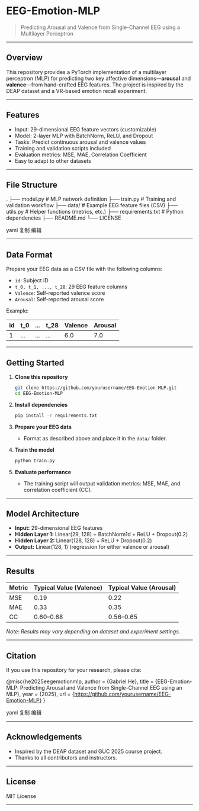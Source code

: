 # EEG-Emotion-MLP

> Predicting Arousal and Valence from Single-Channel EEG using a Multilayer Perceptron

---

## Overview

This repository provides a PyTorch implementation of a multilayer perceptron (MLP) for predicting two key affective dimensions—**arousal** and **valence**—from hand-crafted EEG features. The project is inspired by the DEAP dataset and a VR-based emotion recall experiment.

---

## Features

- Input: 29-dimensional EEG feature vectors (customizable)
- Model: 2-layer MLP with BatchNorm, ReLU, and Dropout
- Tasks: Predict continuous arousal and valence values
- Training and validation scripts included
- Evaluation metrics: MSE, MAE, Correlation Coefficient
- Easy to adapt to other datasets

---

## File Structure

.
├── model.py # MLP network definition
├── train.py # Training and validation workflow
├── data/ # Example EEG feature files (CSV)
├── utils.py # Helper functions (metrics, etc.)
├── requirements.txt # Python dependencies
├── README.md
└── LICENSE

yaml
复制
编辑

---

## Data Format

Prepare your EEG data as a CSV file with the following columns:
- `id`: Subject ID
- `t_0, t_1, ..., t_28`: 29 EEG feature columns
- `Valence`: Self-reported valence score
- `Arousal`: Self-reported arousal score

Example:

| id | t_0 | ... | t_28 | Valence | Arousal |
|----|-----|-----|------|---------|---------|
|  1 | ... | ... | ...  |  6.0    |  7.0    |

---

## Getting Started

1. **Clone this repository**
    ```bash
    git clone https://github.com/yourusername/EEG-Emotion-MLP.git
    cd EEG-Emotion-MLP
    ```

2. **Install dependencies**
    ```bash
    pip install -r requirements.txt
    ```

3. **Prepare your EEG data**
    - Format as described above and place it in the `data/` folder.

4. **Train the model**
    ```bash
    python train.py
    ```

5. **Evaluate performance**
    - The training script will output validation metrics: MSE, MAE, and correlation coefficient (CC).

---

## Model Architecture

- **Input:** 29-dimensional EEG features
- **Hidden Layer 1:** Linear(29, 128) + BatchNorm1d + ReLU + Dropout(0.2)
- **Hidden Layer 2:** Linear(128, 128) + ReLU + Dropout(0.2)
- **Output:** Linear(128, 1) (regression for either valence or arousal)

---

## Results

| Metric | Typical Value (Valence) | Typical Value (Arousal) |
|--------|------------------------|------------------------|
| MSE    | 0.19                   | 0.22                   |
| MAE    | 0.33                   | 0.35                   |
| CC     | 0.60–0.68              | 0.56–0.65              |

*Note: Results may vary depending on dataset and experiment settings.*

---

## Citation

If you use this repository for your research, please cite:

@misc{he2025eegemotionmlp,
author = {Gabriel He},
title = {EEG-Emotion-MLP: Predicting Arousal and Valence from Single-Channel EEG using an MLP},
year = {2025},
url = {https://github.com/yourusername/EEG-Emotion-MLP}
}

yaml
复制
编辑

---

## Acknowledgements

- Inspired by the DEAP dataset and GUC 2025 course project.
- Thanks to all contributors and instructors.

---

## License

MIT License

---
